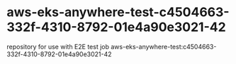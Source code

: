 # aws-eks-anywhere-test-c4504663-332f-4310-8792-01e4a90e3021-42
repository for use with E2E test job aws-eks-anywhere-test:c4504663-332f-4310-8792-01e4a90e3021-42
